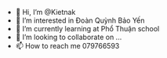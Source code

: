 - 👋 Hi, I’m @Kietnak
- 👀 I’m interested in Đoàn Quỳnh Bảo Yến
- 🌱 I’m currently learning at Phổ Thuận school 
- 💞️ I’m looking to collaborate on ...
- 📫 How to reach me 079766593

<!---
Kietnak/Kietnak is a ✨ special ✨ repository because its `README.md` (this file) appears on your GitHub profile.
You can click the Preview link to take a look at your changes.
--->
